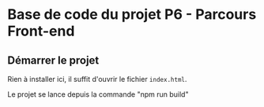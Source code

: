 # Base de code du projet P6 - Parcours Front-end

## Démarrer le projet  

Rien à installer ici, il suffit d'ouvrir le fichier `index.html`.

Le projet se lance depuis la commande "npm run build"


